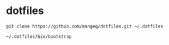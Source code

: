 # dotfiles

```
git clone https://github.com/mangeg/dotfiles.git ~/.dotfiles
```
```
~/.dotfiles/bin/bootstrap
```
